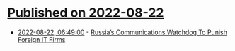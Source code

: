 # [Published on 2022-08-22](index.md)

* [2022-08-22, 06:49:00](https://soylentnews.org/article.pl?sid=22/08/21/1020225&from=rss) - [Russia’s Communications Watchdog To Punish Foreign IT Firms](https://soylentnews.org/article.pl?sid=22/08/21/1020225&from=rss)
